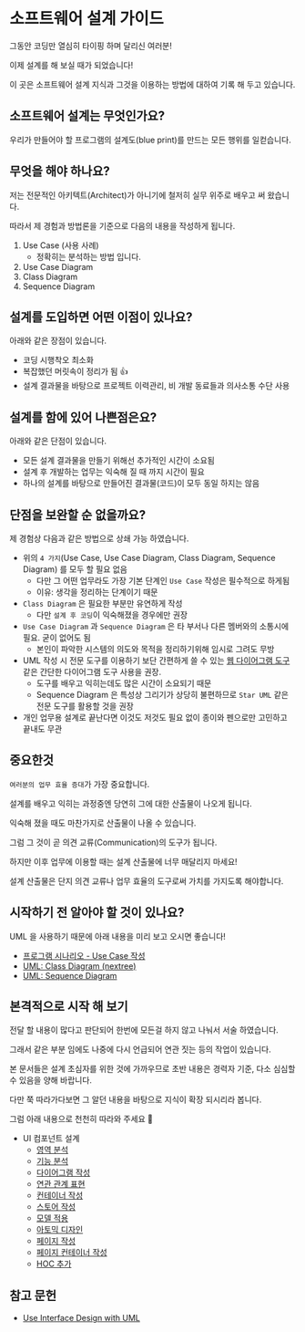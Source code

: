# 소프트웨어 설계 가이드

그동안 코딩만 열심히 타이핑 하며 달리신 여러분!

이제 설계를 해 보실 때가 되었습니다!

이 곳은 소프트웨어 설계 지식과 그것을 이용하는 방법에 대하여 기록 해 두고 있습니다.

## 소프트웨어 설계는 무엇인가요?

우리가 만들어야 할 프로그램의 설계도(blue print)를 만드는 모든 행위를 일컫습니다.

## 무엇을 해야 하나요?

저는 전문적인 아키텍트(Architect)가 아니기에 철저히 실무 위주로 배우고 써 왔습니다.

따라서 제 경험과 방법론을 기준으로 다음의 내용을 작성하게 됩니다.

1. Use Case (사용 사례)
   - 정확히는 분석하는 방법 입니다.
2. Use Case Diagram
3. Class Diagram
4. Sequence Diagram

## 설계를 도입하면 어떤 이점이 있나요?

아래와 같은 장점이 있습니다.

- 코딩 시행착오 최소화
- 복잡했던 머릿속이 정리가 됨 👍
- 설계 결과물을 바탕으로 프로젝트 이력관리, 비 개발 동료들과 의사소통 수단 사용

## 설계를 함에 있어 나쁜점은요?

아래와 같은 단점이 있습니다.

- 모든 설계 결과물을 만들기 위해선 추가적인 시간이 소요됨
- 설계 후 개발하는 업무는 익숙해 질 때 까지 시간이 필요
- 하나의 설계를 바탕으로 만들어진 결과물(코드)이 모두 동일 하지는 않음

## 단점을 보완할 순 없을까요?

제 경험상 다음과 같은 방법으로 상쇄 가능 하였습니다.

- 위의 `4 가지`(Use Case, Use Case Diagram, Class Diagram, Sequence Diagram) 를 모두 할 필요 없음
  - 다만 그 어떤 업무라도 가장 기본 단계인 `Use Case` 작성은 필수적으로 하게됨
  - 이유: 생각을 정리하는 단계이기 때문
- `Class Diagram` 은 필요한 부분만 유연하게 작성
  - 다만 `설계 후 코딩`이 익숙해졌을 경우에만 권장
- `Use Case Diagram` 과 `Sequence Diagram` 은 타 부서나 다른 멤버와의 소통시에 필요. 굳이 없어도 됨
  - 본인이 파악한 시스템의 의도와 목적을 정리하기위해 임시로 그려도 무방
- UML 작성 시 전문 도구를 이용하기 보단 간편하게 쓸 수 있는 [웹 다이어그램 도구](app.diagrams.net) 같은 간단한 다이어그램 도구 사용을 권장.
  - 도구를 배우고 익히는데도 많은 시간이 소요되기 때문
  - Sequence Diagram 은 특성상 그리기가 상당히 불편하므로 `Star UML` 같은 전문 도구를 활용할 것을 권장
- 개인 업무용 설계로 끝난다면 이것도 저것도 필요 없이 종이와 펜으로만 고민하고 끝내도 무관

## 중요한것

`여러분의 업무 효율 증대`가 가장 중요합니다.

설계를 배우고 익히는 과정중엔 당연히 그에 대한 산출물이 나오게 됩니다.

익숙해 졌을 때도 마찬가지로 산출물이 나올 수 있습니다.

그럼 그 것이 곧 의견 교류(Communication)의 도구가 됩니다.

하지만 이후 업무에 이용할 때는 설계 산출물에 너무 매달리지 마세요!

설계 산출물은 단지 의견 교류나 업무 효율의 도구로써 가치를 가지도록 해야합니다.

## 시작하기 전 알아야 할 것이 있나요?

UML 을 사용하기 때문에 아래 내용을 미리 보고 오시면 좋습니다!

- [프로그램 시나리오 - Use Case 작성](https://m.blog.naver.com/PostView.nhn?blogId=umeo111&logNo=221159850909&proxyReferer=https%3A%2F%2Fwww.google.com%2F)
- [UML: Class Diagram (nextree)](http://www.nextree.co.kr/p6753/)
- [UML: Sequence Diagram](https://thinking-jmini.tistory.com/29)

## 본격적으로 시작 해 보기

전달 할 내용이 많다고 판단되어 한번에 모든걸 하지 않고 나눠서 서술 하였습니다.

그래서 같은 부분 임에도 나중에 다시 언급되어 연관 짓는 등의 작업이 있습니다.

본 문서들은 설계 초심자를 위한 것에 가까우므로 초반 내용은 경력자 기준, 다소 심심할 수 있음을 양해 바랍니다.

다만 쭉 따라가다보면 그 알던 내용을 바탕으로 지식이 확장 되시리라 봅니다.

그럼 아래 내용으로 천천히 따라와 주세요 🙂

- UI 컴포넌트 설계
  - [영역 분석](ui-design-001.md)
  - [기능 분석](ui-design-002.md)
  - [다이어그램 작성](ui-design-003.md)
  - [연관 관계 표현](ui-design-004.md)
  - [컨테이너 작성](ui-design-005.md)
  - [스토어 작성](ui-design-006.md)
  - [모델 적용](ui-design-007.md)
  - [아토믹 디자인](ui-design-008.md)
  - [페이지 작성](ui-design-009.md)
  - [페이지 컨테이너 작성](ui-design-010.md)
  - [HOC 추가](ui-design-011.md)

## 참고 문헌

- [Use Interface Design with UML](https://www.omg.org/news/meetings/workshops/UML_2003_Manual/03-3_Armstrong.pdf)
